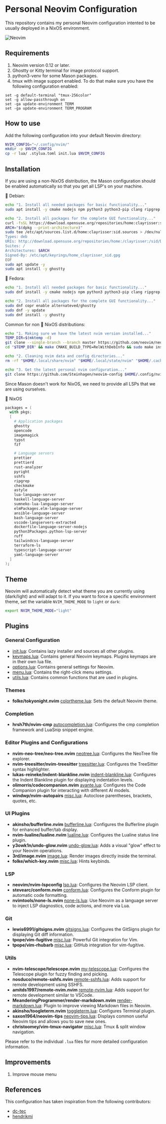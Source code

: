 # Personal Neovim Configuration

This repository contains my personal Neovim configuration intented to be usually deployed in a NixOS environment.

![Neovim](https://drive.usercontent.google.com/download?id=1hpo7051qy3cDHnQPI-4V28TpBi8qiyVg)

## Requirements

1. Neovim version 0.12 or later.
2. Ghostty or Kitty terminal for image protocol support.
3. python3-venv for some Mason packages.
4. tmux with image support enabled. To do that make sure you have the following configuration enabled:

```tmux
set -g default-terminal "tmux-256color"
set -g allow-passthrough on
set -ga update-environment TERM
set -ga update-environment TERM_PROGRAM
```

## How to use

Add the following configuration into your default Neovim directory:

```bash
NVIM_CONFIG="~/.config/nvim/"
mkdir -p $NVIM_CONFIG
cp -r lua/ .stylua.toml init.lua $NVIM_CONFIG
```

## Installation

If you are using a non-NixOS distribution, the Mason configuration should be enabled automatically so that you get all LSP's on your machine.

 Debian:

```bash
echo "1. Install all needed packages for basic functionality..."
sudo apt install -y cmake nodejs npm python3 python3-pip clang ripgrep

echo "2. Install all packages for the complete GUI functionality..."
curl -fsSL https://download.opensuse.org/repositories/home:clayrisser:sid/Debian_Unstable/Release.key | gpg --dearmor | sudo tee /etc/apt/keyrings/home_clayrisser_sid.gpg > /dev/null
ARCH="$(dpkg --print-architecture)"
sudo tee /etc/apt/sources.list.d/home:clayrisser:sid.sources > /dev/null <<EOF
Types: deb
URIs: http://download.opensuse.org/repositories/home:/clayrisser:/sid/Debian_Unstable/
Suites: /
Architectures: $ARCH
Signed-By: /etc/apt/keyrings/home_clayrisser_sid.gpg
EOF
sudo apt update -y
sudo apt install -y ghostty
```

 Fedora:

```bash
echo "1. Install all needed packages for basic functionality..."
sudo dnf install -y cmake nodejs npm python3 python3-pip clang ripgrep

echo "2. Install all packages for the complete GUI functionality..."
sudo dnf copr enable alternateved/ghostty
sudo dnf -y update
sudo dnf install -y ghostty

```

Common for non  NixOS distributions:

```bash
echo "1. Making sure we have the latest nvim version installed..."
TEMP_DIR=$(mktemp -d)
git clone --single-branch --branch master https://github.com/neovim/neovim.git "$TEMP_DIR"
cd "$TEMP_DIR" && make CMAKE_BUILD_TYPE=RelWithDebInfo && sudo make install && cd -

echo "2. Cleaning nvim data and config directories..."
rm -rf "$HOME/.local/share/nvim" "$HOME/.local/state/nvim" "$HOME/.cache/nvim" "$HOME/.config/nvim"

echo "3. Get the latest personal nvim configuration..."
git clone https://github.com/Steinhagen/neovim-config $HOME/.config/nvim
```

Since Mason doesn't work for NixOS, we need to provide all LSPs that we are using ourselves.

 NixOS

```nix
packages = (
  with pkgs;
  [
    # Application packages
    ghostty
    opencode
    imagemagick
    typst
    fzf

    # Language servers
    prettier
    prettierd
    rust-analyzer
    pyright
    sshfs
    ripgrep
    checkmake
    astyle
    lua-language-server
    haskell-language-server
    sumneko-lua-language-server
    elmPackages.elm-language-server
    ansible-language-server
    bash-language-server
    vscode-langservers-extracted
    dockerfile-language-server-nodejs
    python3Packages.python-lsp-server
    ruff
    tailwindcss-language-server
    terraform-ls
    typescript-language-server
    yaml-language-server
  ]
);
```

## Theme

Neovim will automatically detect what theme you are currently using (dark/light) and will adapt to it.
If you want to force a specific environment theme, set the variable `NVIM_THEME_MODE` to `light` or `dark`:

```bash
export NVIM_THEME_MODE="light"
```

## Plugins

### General Configuration

- [init.lua](./init.lua): Contains lazy installer and sources all other plugins.
- [keymaps.lua](./lua/core/keymaps.lua): Contains general Neovim keymaps. Plugins keymaps are in their own lua file.
- [options.lua](./lua/core/options.lua): Contains general settings for Neovim.
- [menu.lua](./lua/core/menu.lua): Contains the right-click menu settings.
- [utils.lua](./lua/core/utils.lua): Contains common functions that are used in plugins.

### Themes

- **folke/tokyonight.nvim** [colortheme.lua](./lua/plugins/colortheme.lua): Sets the default Neovim theme.

### Completion

- **hrsh7th/nvim-cmp** [autocompletion.lua](./lua/plugins/autocompletion.lua): Configures the cmp completion framework and LuaSnip snippet engine.

### Editor Plugins and Configurations

- **nvim-neo-tree/neo-tree.nvim** [neotree.lua](./lua/plugins/neotree.lua): Configures the NeoTree file explorer.
- **nvim-treesitter/nvim-treesitter** [treesitter.lua](./lua/plugins/treesitter.lua): Configures the TreeSitter syntax highlighter.
- **lukas-reineke/indent-blankline.nvim** [indent-blankline.lua](./lua/plugins/indent-blankline.lua): Configures the Indent Blankline plugin for displaying indentation levels.
- **olimorris/codecompanion.nvim** [avante.lua](./lua/plugins/olimorris/codecompanion.lua): Configures the Code Companion plugin for interacting with different AI models.
- **windwp/nvim-autopairs** [misc.lua](./lua/plugins/misc.lua): Autoclose parentheses, brackets, quotes, etc.

### UI Plugins

- **akinsho/bufferline.nvim** [bufferline.lua](./lua/plugins/bufferline.lua): Configures the Bufferline plugin for enhanced buffer/tab display.
- **nvim-lualine/lualine.nvim** [lualine.lua](./lua/plugins/lualine.lua): Configures the Lualine status line plugin.
- **y3owk1n/undo-glow.nvim** [undo-glow.lua](./lua/plugins/undo-glow.lua): Adds a visual "glow" effect to your Neovim operations.
- **3rd/image.nvim** [image.lua](./lua/plugins/image.lua): Render images directly inside the terminal.
- **folke/which-key.nvim** [misc.lua](./lua/plugins/misc.lua): Hints keybinds.

### LSP

- **neovim/nvim-lspconfig** [lsp.lua](./lua/plugins/lsp.lua): Configures the Neovim LSP client.
- **stevearc/conform.nvim** [conform.lua](./lua/plugins/conform.lua): Configures the Conform plugin for automatic code formatting.
- **nvimtools/none-ls.nvim** [none-ls.lua](./lua/plugins/none-ls.lua): Use Neovim as a language server to inject LSP diagnostics, code actions, and more via Lua.

### Git

- **lewis6991/gitsigns.nvim** [gitsigns.lua](./lua/plugins/gitsigns.lua): Configures the GitSigns plugin for displaying Git diff information.
- **tpope/vim-fugitive** [misc.lua](./lua/plugins/misc.lua): Powerful Git integration for Vim.
- **tpope/vim-rhubarb** [misc.lua](./lua/plugins/misc.lua): GitHub integration for vim-fugitive.

### Utils

- **nvim-telescope/telescope.nvim** [my-telescope.lua](./lua/plugins/my-telescope.lua): Configures the Telescope plugin for fuzzy finding and picking.
- **nosduco/remote-sshfs.nvim** [remote-sshfs.lua](./lua/plugins/remote-sshfs.lua): Adds support for remote development using SSHFS.
- **amitds1997/remote-nvim.nvim** [remote-nvim.lua](./lua/plugins/remote-nvim.lua): Adds support for remote development similar to VSCode.
- **MeanderingProgrammer/render-markdown.nvim** [render-markdown.lua](./lua/plugins/render-markdown.lua): Plugin to improve viewing Markdown files in Neovim.
- **akinsho/toogleterm.nvim** [toggleterm.lua](./lua/plugins/toggleterm.lua): Configures Terminal plugin.
- **saxon1964/neovim-tips** [neovim-tips.lua](./lua/plugins/neovim-tips.lua): Displays common useful Neovim tips and allows you to save new ones.
- **christoomey/vim-tmux-navigator** [misc.lua](./lua/plugins/misc.lua): Tmux & split window navigation.

Please refer to the individual `.lua` files for more detailed configuration information.

## Improvements

1. Improve mouse menu

## References

This configuration has taken inspiration from the following contributors:

- [dc-tec](https://github.com/dc-tec/nixvim)
- [hendrikmi](https://github.com/hendrikmi/neovim-kickstart-config)
